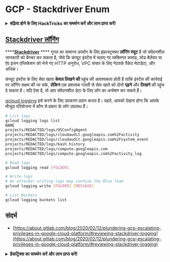 # GCP - Stackdriver Enum

<details>

<summary><strong>बढ़िया होने के लिए HackTricks का समर्थन करें और लाभ प्राप्त करें!</strong></summary>

* यदि आप अपनी कंपनी को **HackTricks में विज्ञापित** देखना चाहते हैं या यदि आप **PEASS के नवीनतम संस्करण को देखना चाहते हैं या HackTricks को PDF में डाउनलोड करना चाहते हैं** तो [**सदस्यता योजनाएं**](https://github.com/sponsors/carlospolop) देखें!
* [**आधिकारिक PEASS & HackTricks स्वैग**](https://peass.creator-spring.com) प्राप्त करें
* [**The PEASS Family**](https://opensea.io/collection/the-peass-family) की खोज करें, हमारा एकल [**NFTs**](https://opensea.io/collection/the-peass-family) संग्रह
* **💬 [**Discord समूह**](https://discord.gg/hRep4RUj7f) या [**telegram समूह**](https://t.me/peass) में शामिल हों** या **Twitter** 🐦 [**@carlospolopm**](https://twitter.com/carlospolopm)** को** **फ़ॉलो** करें।**
* **अपने हैकिंग ट्रिक्स को** [**HackTricks**](https://github.com/carlospolop/hacktricks) **और** [**HackTricks Cloud**](https://github.com/carlospolop/hacktricks-cloud) **github repos में PR जमा करके साझा करें।**

</details>

## [Stackdriver लॉगिंग](https://cloud.google.com/sdk/gcloud/reference/logging/)

****[**Stackdriver**](https://cloud.google.com/stackdriver/) **** गूगल का सामान्य उपयोग के लिए इंफ्रास्ट्रक्चर **लॉगिंग स्यूट** है जो संवेदनशील जानकारी को कैप्चर कर सकता है, जैसे कि कंप्यूट इंस्टेंस में चलाए गए व्यक्तिगत कमांड, लोड बैलेंसर या ऐप इंजन एप्लिकेशन को भेजे गए HTTP अनुरोध, VPC संचार के लिए नेटवर्क पैकेट मेटाडेटा, और अधिक।

कंप्यूट इंस्टेंस के लिए सेवा खाता **केवल लिखने की** पहुंच की आवश्यकता होती है ताकि इंस्टेंस की कार्रवाई पर लॉगिंग सक्षम की जा सके, **लेकिन** एक प्रशासक गलती से सेवा खाते को दोनों **पढ़ने** और **लिखने** की पहुंच दे सकता है। यदि ऐसा है, तो आप संवेदनशील डेटा के लिए लॉग का अन्वेषण कर सकते हैं।

[gcloud logging](https://cloud.google.com/sdk/gcloud/reference/logging/) इसे करने के लिए उपकरण प्रदान करता है। पहले, आपको देखना होगा कि आपके मौजूदा परियोजना में कौन से प्रकार के लॉग उपलब्ध हैं।
```bash
# List logs
gcloud logging logs list
NAME
projects/REDACTED/logs/OSConfigAgent
projects/REDACTED/logs/cloudaudit.googleapis.com%2Factivity
projects/REDACTED/logs/cloudaudit.googleapis.com%2Fsystem_event
projects/REDACTED/logs/bash.history
projects/REDACTED/logs/compute.googleapis.com
projects/REDACTED/logs/compute.googleapis.com%2Factivity_log

# Read logs
gcloud logging read [FOLDER]

# Write logs
# An attacker writing logs may confuse the Blue Team
gcloud logging write [FOLDER] [MESSAGE]

# List Buckets
gcloud logging buckets list
```
## संदर्भ

* [https://about.gitlab.com/blog/2020/02/12/plundering-gcp-escalating-privileges-in-google-cloud-platform/#reviewing-stackdriver-logging](https://about.gitlab.com/blog/2020/02/12/plundering-gcp-escalating-privileges-in-google-cloud-platform/#reviewing-stackdriver-logging)

<details>

<summary><strong>हैकट्रिक्स का समर्थन करें और लाभ प्राप्त करें!</strong></summary>

* यदि आप अपनी **कंपनी को हैकट्रिक्स में विज्ञापित करना चाहते हैं** या यदि आप **PEASS के नवीनतम संस्करण देखना चाहते हैं या HackTricks को पीडीएफ में डाउनलोड करना चाहते हैं** तो [**सदस्यता योजनाएं**](https://github.com/sponsors/carlospolop) देखें!
* [**आधिकारिक PEASS और HackTricks स्वैग**](https://peass.creator-spring.com) प्राप्त करें
* [**The PEASS Family**](https://opensea.io/collection/the-peass-family) की खोज करें, हमारा एकल [**NFTs**](https://opensea.io/collection/the-peass-family) संग्रह
* **💬 [**Discord समूह**](https://discord.gg/hRep4RUj7f) या [**टेलीग्राम समूह**](https://t.me/peass) में शामिल हों या मुझे **ट्विटर** 🐦 [**@carlospolopm**](https://twitter.com/carlospolopm)** का** **अनुसरण** करें।**
* **अपने हैकिंग ट्रिक्स साझा करें,** [**HackTricks**](https://github.com/carlospolop/hacktricks) और [**HackTricks Cloud**](https://github.com/carlospolop/hacktricks-cloud) github repos में पीआर जमा करके।

</details>
